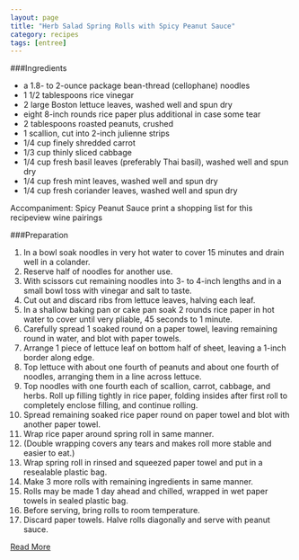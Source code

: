 ```yaml
---
layout: page
title: "Herb Salad Spring Rolls with Spicy Peanut Sauce"
category: recipes
tags: [entree]
---
```



###Ingredients
* a 1.8- to 2-ounce package bean-thread (cellophane) noodles
* 1 1/2 tablespoons rice vinegar
* 2 large Boston lettuce leaves, washed well and spun dry
* eight 8-inch rounds rice paper plus additional in case some tear
* 2 tablespoons roasted peanuts, crushed
* 1 scallion, cut into 2-inch julienne strips
* 1/4 cup finely shredded carrot
* 1/3 cup thinly sliced cabbage
* 1/4 cup fresh basil leaves (preferably Thai basil), washed well and spun dry
* 1/4 cup fresh mint leaves, washed well and spun dry
* 1/4 cup fresh coriander leaves, washed well and spun dry

Accompaniment: Spicy Peanut Sauce
print a shopping list for this recipeview wine pairings

###Preparation

1. In a bowl soak noodles in very hot water to cover 15 minutes and drain well in a colander. 
1. Reserve half of noodles for another use. 
1. With scissors cut remaining noodles into 3- to 4-inch lengths and in a small bowl toss with vinegar and salt to taste.
1. Cut out and discard ribs from lettuce leaves, halving each leaf.
1. In a shallow baking pan or cake pan soak 2 rounds rice paper in hot water to cover until very pliable, 45 seconds to 1 minute.
1. Carefully spread 1 soaked round on a paper towel, leaving remaining round in water, and blot with paper towels. 
1. Arrange 1 piece of lettuce leaf on bottom half of sheet, leaving a 1-inch border along edge. 
1. Top lettuce with about one fourth of peanuts and about one fourth of noodles, arranging them in a line across lettuce. 
1. Top noodles with one fourth each of scallion, carrot, cabbage, and herbs. Roll up filling tightly in rice paper, folding insides after first roll to completely enclose filling, and continue rolling.
1. Spread remaining soaked rice paper round on paper towel and blot with another paper towel. 
1. Wrap rice paper around spring roll in same manner. 
1. (Double wrapping covers any tears and makes roll more stable and easier to eat.) 
1. Wrap spring roll in rinsed and squeezed paper towel and put in a resealable plastic bag. 
1. Make 3 more rolls with remaining ingredients in same manner. 
1. Rolls may be made 1 day ahead and chilled, wrapped in wet paper towels in sealed plastic bag.
1. Before serving, bring rolls to room temperature.
1. Discard paper towels. Halve rolls diagonally and serve with peanut sauce.


[Read More](http://www.epicurious.com:80/recipes/food/views/Herb-Salad-Spring-Rolls-with-Spicy-Peanut-Sauce-10512#ixzz1pmodlqtP)